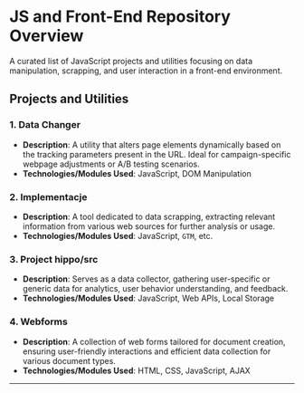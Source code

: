 # JS and Front-End Repository Overview

A curated list of JavaScript projects and utilities focusing on data manipulation, scrapping, and user interaction in a front-end environment.

## Projects and Utilities

### 1. **Data Changer**
   - **Description**: A utility that alters page elements dynamically based on the tracking parameters present in the URL. Ideal for campaign-specific webpage adjustments or A/B testing scenarios.
   - **Technologies/Modules Used**: JavaScript, DOM Manipulation

### 2. **Implementacje**
   - **Description**: A tool dedicated to data scrapping, extracting relevant information from various web sources for further analysis or usage.
   - **Technologies/Modules Used**: JavaScript, `GTM`, etc.

### 3. **Project hippo/src**
   - **Description**: Serves as a data collector, gathering user-specific or generic data for analytics, user behavior understanding, and feedback.
   - **Technologies/Modules Used**: JavaScript, Web APIs, Local Storage

### 4. **Webforms**
   - **Description**: A collection of web forms tailored for document creation, ensuring user-friendly interactions and efficient data collection for various document types.
   - **Technologies/Modules Used**: HTML, CSS, JavaScript, AJAX

---

